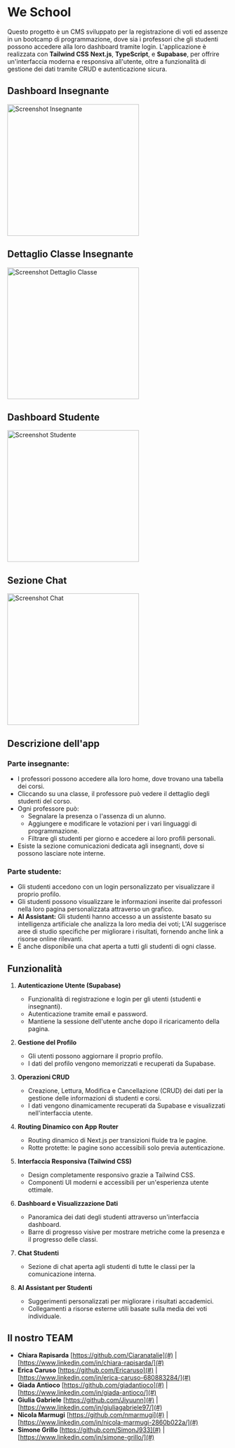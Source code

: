 # We School

Questo progetto è un CMS sviluppato per la registrazione di voti ed assenze in un bootcamp di programmazione, dove sia i professori che gli studenti possono accedere alla loro dashboard tramite login. L'applicazione è realizzata con **Tailwind CSS** **Next.js**, **TypeScript**, e **Supabase**, per offrire un'interfaccia moderna e responsiva all'utente, oltre a funzionalità di gestione dei dati tramite CRUD e autenticazione sicura.

<div>

## Dashboard Insegnante

<img src="./pubblic/img/screenshot-teacher.png" alt="Screenshot Insegnante" width="300">

## Dettaglio Classe Insegnante

<img src="/img/screenshot-teacher-detail.png" alt="Screenshot Dettaglio Classe" width="300">
</div>

<div>

## Dashboard Studente

<img src="/img/screenshot-student.png" alt="Screenshot Studente" width="300">

## Sezione Chat

<img src="/img/screenshot-chat.png" alt="Screenshot Chat" width="300">
</div>

## Descrizione dell'app

### Parte insegnante:

- I professori possono accedere alla loro home, dove trovano una tabella dei corsi.
- Cliccando su una classe, il professore può vedere il dettaglio degli studenti del corso.
- Ogni professore può:
  - Segnalare la presenza o l'assenza di un alunno.
  - Aggiungere e modificare le votazioni per i vari linguaggi di programmazione.
  - Filtrare gli studenti per giorno e accedere ai loro profili personali.
- Esiste la sezione comunicazioni dedicata agli insegnanti, dove si possono lasciare note interne.

### Parte studente:

- Gli studenti accedono con un login personalizzato per visualizzare il proprio profilo.
- Gli studenti possono visualizzare le informazioni inserite dai professori nella loro pagina personalizzata attraverso un grafico.
- **AI Assistant:** Gli studenti hanno accesso a un assistente basato su intelligenza artificiale che analizza la loro media dei voti; L'AI suggerisce aree di studio specifiche per migliorare i risultati, fornendo anche link a risorse online rilevanti.
- È anche disponibile una chat aperta a tutti gli studenti di ogni classe.

## Funzionalità

1. **Autenticazione Utente (Supabase)**

   - Funzionalità di registrazione e login per gli utenti (studenti e insegnanti).
   - Autenticazione tramite email e password.
   - Mantiene la sessione dell'utente anche dopo il ricaricamento della pagina.

2. **Gestione del Profilo**

   - Gli utenti possono aggiornare il proprio profilo.
   - I dati del profilo vengono memorizzati e recuperati da Supabase.

3. **Operazioni CRUD**

   - Creazione, Lettura, Modifica e Cancellazione (CRUD) dei dati per la gestione delle informazioni di studenti e corsi.
   - I dati vengono dinamicamente recuperati da Supabase e visualizzati nell'interfaccia utente.

4. **Routing Dinamico con App Router**

   - Routing dinamico di Next.js per transizioni fluide tra le pagine.
   - Rotte protette: le pagine sono accessibili solo previa autenticazione.

5. **Interfaccia Responsiva (Tailwind CSS)**

   - Design completamente responsivo grazie a Tailwind CSS.
   - Componenti UI moderni e accessibili per un'esperienza utente ottimale.

6. **Dashboard e Visualizzazione Dati**

   - Panoramica dei dati degli studenti attraverso un'interfaccia dashboard.
   - Barre di progresso visive per mostrare metriche come la presenza e il progresso delle classi.

7. **Chat Studenti**

   - Sezione di chat aperta agli studenti di tutte le classi per la comunicazione interna.

8. **AI Assistant per Studenti**

   - Suggerimenti personalizzati per migliorare i risultati accademici.
   - Collegamenti a risorse esterne utili basate sulla media dei voti individuale.

## Il nostro TEAM

- **Chiara Rapisarda** [https://github.com/Ciaranatalie](#) | [https://www.linkedin.com/in/chiara-rapisarda/](#)
- **Erica Caruso** [https://github.com/Ericaruso](#) | [https://www.linkedin.com/in/erica-caruso-680883284/](#)
- **Giada Antioco** [https://github.com/giadantioco](#) | [https://www.linkedin.com/in/giada-antioco/](#)
- **Giulia Gabriele** [https://github.com/Jiyuunn](#) | [https://www.linkedin.com/in/giuliagabriele97/](#)
- **Nicola Marmugi** [https://github.com/nmarmugi](#) | [https://www.linkedin.com/in/nicola-marmugi-2860b022a/](#)
- **Simone Grillo** [https://github.com/SimonJ933](#) | [https://www.linkedin.com/in/simone-grillo/](#)
